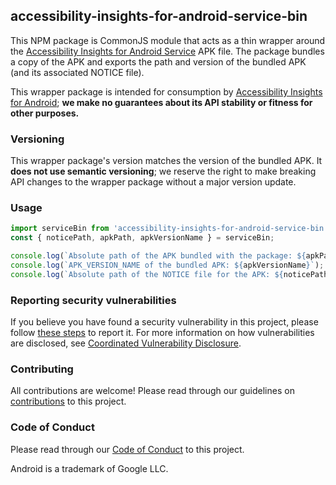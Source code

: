 ## accessibility-insights-for-android-service-bin

This NPM package is CommonJS module that acts as a thin wrapper around the [Accessibility Insights for Android Service](../README.md) APK file. The package bundles a copy of the APK and exports the path and version of the bundled APK (and its associated NOTICE file).

This wrapper package is intended for consumption by [Accessibility Insights for Android](https://github.com/microsoft/accessibility-insights-web); **we make no guarantees about its API stability or fitness for other purposes.**

### Versioning

This wrapper package's version matches the version of the bundled APK. It **does not use semantic versioning**; we reserve the right to make breaking API changes to the wrapper package without a major version update.

### Usage

```js
import serviceBin from 'accessibility-insights-for-android-service-bin';
const { noticePath, apkPath, apkVersionName } = serviceBin;

console.log(`Absolute path of the APK bundled with the package: ${apkPath}`);
console.log(`APK_VERSION_NAME of the bundled APK: ${apkVersionName}`);
console.log(`Absolute path of the NOTICE file for the APK: ${noticePath}`);
```

### Reporting security vulnerabilities

If you believe you have found a security vulnerability in this project, please follow [these steps](https://technet.microsoft.com/en-us/security/ff852094.aspx) to report it. For more information on how vulnerabilities are disclosed, see [Coordinated Vulnerability Disclosure](https://technet.microsoft.com/en-us/security/dn467923).

### Contributing

All contributions are welcome! Please read through our guidelines on [contributions](../CONTRIBUTING.md) to this project.

### Code of Conduct

Please read through our [Code of Conduct](../CODE_OF_CONDUCT.md) to this project.

Android is a trademark of Google LLC.
